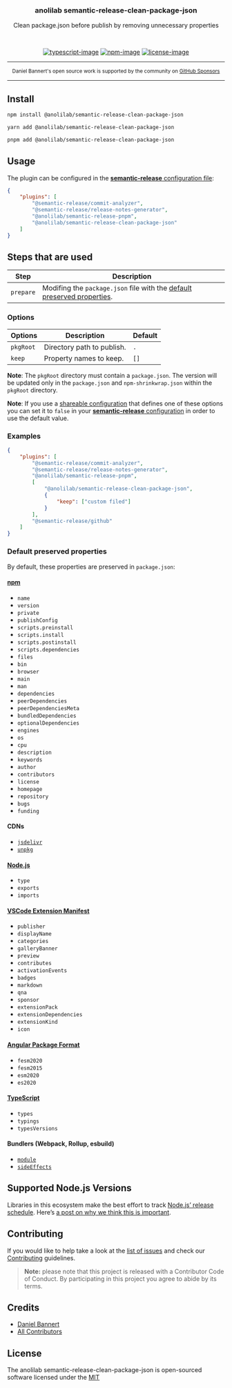 <div align="center">
  <h3>anolilab semantic-release-clean-package-json</h3>
  <p>
  Clean package.json before publish by removing unnecessary properties
  </p>
</div>

<br />

<div align="center">

[![typescript-image]][typescript-url] [![npm-image]][npm-url] [![license-image]][license-url]

</div>

---

<div align="center">
    <p>
        <sup>
            Daniel Bannert's open source work is supported by the community on <a href="https://github.com/sponsors/prisis">GitHub Sponsors</a>
        </sup>
    </p>
</div>

---

## Install

```sh
npm install @anolilab/semantic-release-clean-package-json
```

```sh
yarn add @anolilab/semantic-release-clean-package-json
```

```sh
pnpm add @anolilab/semantic-release-clean-package-json
```

## Usage

The plugin can be configured in the [**semantic-release** configuration file](https://github.com/semantic-release/semantic-release/blob/master/docs/usage/configuration.md#configuration):

```json
{
    "plugins": [
        "@semantic-release/commit-analyzer",
        "@semantic-release/release-notes-generator",
        "@anolilab/semantic-release-pnpm",
        "@anolilab/semantic-release-clean-package-json"
    ]
}
```

## Steps that are used

| Step      | Description                                                                                              |
| --------- | -------------------------------------------------------------------------------------------------------- |
| `prepare` | Modifing the `package.json` file with the [default preserved properties](#default-preserved-properties). |

### Options

| Options   | Description                | Default |
| --------- | -------------------------- | ------- |
| `pkgRoot` | Directory path to publish. | `.`     |
| `keep`    | Property names to keep.    | `[]`    |

**Note**: The `pkgRoot` directory must contain a `package.json`. The version will be updated only in the `package.json` and `npm-shrinkwrap.json` within the `pkgRoot` directory.

**Note**: If you use a [shareable configuration](https://github.com/semantic-release/semantic-release/blob/master/docs/usage/shareable-configurations.md#shareable-configurations) that defines one of these options you can set it to `false` in your [**semantic-release** configuration](https://github.com/semantic-release/semantic-release/blob/master/docs/usage/configuration.md#configuration) in order to use the default value.

### Examples

```json
{
    "plugins": [
        "@semantic-release/commit-analyzer",
        "@semantic-release/release-notes-generator",
        "@anolilab/semantic-release-pnpm",
        [
            "@anolilab/semantic-release-clean-package-json",
            {
                "keep": ["custom filed"]
            }
        ],
        "@semantic-release/github"
    ]
}
```

<!-- Copied from https://github.com/privatenumber/clean-pkg-json/blob/develop/src/default-keep-properties.ts -->
<!-- MIT License -->
<!-- Copyright (c) Hiroki Osame <hiroki.osame@gmail.com> -->

### Default preserved properties

By default, these properties are preserved in `package.json`:

#### [npm](https://docs.npmjs.com/cli/v8/configuring-npm/package-json)

- `name`
- `version`
- `private`
- `publishConfig`
- `scripts.preinstall`
- `scripts.install`
- `scripts.postinstall`
- `scripts.dependencies`
- `files`
- `bin`
- `browser`
- `main`
- `man`
- `dependencies`
- `peerDependencies`
- `peerDependenciesMeta`
- `bundledDependencies`
- `optionalDependencies`
- `engines`
- `os`
- `cpu`
- `description`
- `keywords`
- `author`
- `contributors`
- `license`
- `homepage`
- `repository`
- `bugs`
- `funding`

#### CDNs

- [`jsdelivr`](https://www.jsdelivr.com/features#publishing-packages)
- [`unpkg`](https://unpkg.com/)

#### [Node.js](https://nodejs.org/api/packages.html#nodejs-packagejson-field-definitions)

- `type`
- `exports`
- `imports`

#### [VSCode Extension Manifest](https://code.visualstudio.com/api/references/extension-manifest)

- `publisher`
- `displayName`
- `categories`
- `galleryBanner`
- `preview`
- `contributes`
- `activationEvents`
- `badges`
- `markdown`
- `qna`
- `sponsor`
- `extensionPack`
- `extensionDependencies`
- `extensionKind`
- `icon`

#### [Angular Package Format](https://angular.io/guide/angular-package-format#legacy-resolution-keys)

- `fesm2020`
- `fesm2015`
- `esm2020`
- `es2020`

#### [TypeScript](https://www.typescriptlang.org/docs/handbook/declaration-files/publishing.html)

- `types`
- `typings`
- `typesVersions`

#### Bundlers (Webpack, Rollup, esbuild)

- [`module`](https://stackoverflow.com/questions/42708484/what-is-the-module-package-json-field-for)
- [`sideEffects`](https://webpack.js.org/guides/tree-shaking/)

## Supported Node.js Versions

Libraries in this ecosystem make the best effort to track [Node.js’ release schedule](https://github.com/nodejs/release#release-schedule).
Here’s [a post on why we think this is important](https://medium.com/the-node-js-collection/maintainers-should-consider-following-node-js-release-schedule-ab08ed4de71a).

## Contributing

If you would like to help take a look at the [list of issues](https://github.com/anolilab/semantic-release/issues) and check our [Contributing](.github/CONTRIBUTING.md) guidelines.

> **Note:** please note that this project is released with a Contributor Code of Conduct. By participating in this project you agree to abide by its terms.

## Credits

- [Daniel Bannert](https://github.com/prisis)
- [All Contributors](https://github.com/anolilab/semantic-release/graphs/contributors)

## License

The anolilab semantic-release-clean-package-json is open-sourced software licensed under the [MIT][license-url]

[typescript-image]: https://img.shields.io/badge/Typescript-294E80.svg?style=for-the-badge&logo=typescript
[typescript-url]: "typescript"
[license-image]: https://img.shields.io/npm/l/@anolilab/semantic-release-clean-package-json?color=blueviolet&style=for-the-badge
[license-url]: LICENSE.md "license"
[npm-image]: https://img.shields.io/npm/v/@anolilab/semantic-release-clean-package-json/latest.svg?style=for-the-badge&logo=npm
[npm-url]: https://www.npmjs.com/package/@anolilab/semantic-release-clean-package-json/v/latest "npm"
